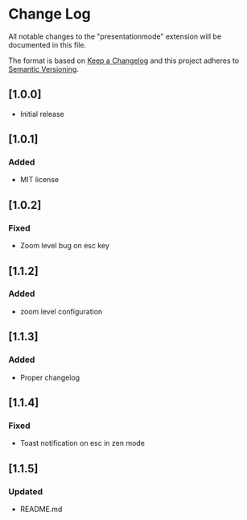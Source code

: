 # Change Log
All notable changes to the "presentationmode" extension will be documented in this file.

The format is based on [Keep a Changelog](http://keepachangelog.com/en/1.0.0/)
and this project adheres to [Semantic Versioning](http://semver.org/spec/v2.0.0.html).

## [1.0.0]
- Initial release

## [1.0.1]
### Added
- MIT license

## [1.0.2]
### Fixed
- Zoom level bug on esc key

## [1.1.2]
### Added
- zoom level configuration

## [1.1.3]
### Added
- Proper changelog

## [1.1.4]
### Fixed
- Toast notification on esc in zen mode

## [1.1.5]
### Updated
- README.md
